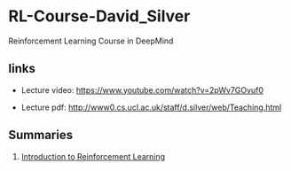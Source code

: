 # RL-Course-David_Silver
Reinforcement Learning Course in DeepMind


## links

* Lecture video: <a href="https://www.youtube.com/watch?v=2pWv7GOvuf0">https://www.youtube.com/watch?v=2pWv7GOvuf0</a>

* Lecture pdf: <a href="http://www0.cs.ucl.ac.uk/staff/d.silver/web/Teaching.html">http://www0.cs.ucl.ac.uk/staff/d.silver/web/Teaching.html</a>

## Summaries 

1. <a href="lectures/1. Introduction to Reinforcement Learning.md">Introduction to Reinforcement Learning</a>